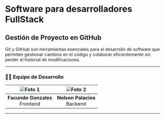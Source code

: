 # Software para desarrolladores FullStack

## Gestión de Proyecto en GitHub

Git y GitHub son herramientas esenciales para el desarrollo de software que permiten gestionar cambios en el código y colaborar eficientemente sin perder el historial de modificaciones.

---

### 👨‍💻 Equipo de Desarrollo

| ![Foto 1](https://link-de-la-foto-1.com) | ![Foto 2](https://link-de-la-foto-2.com) |
|:--:|:--:|
| **Facundo Gonzales**<br>Frontend | **Nelson Palacios**<br>Backend | **Ashly Chahuayo**<br>Backend |

---
